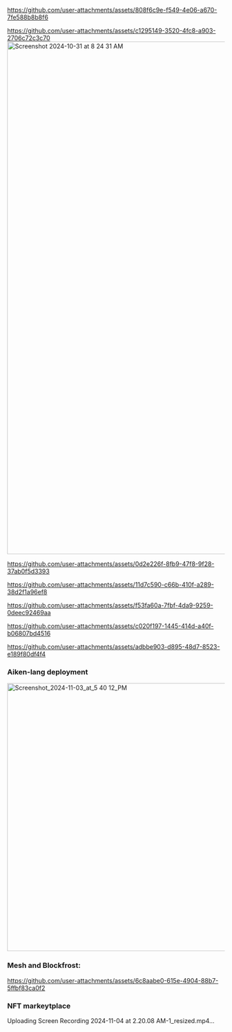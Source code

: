 

https://github.com/user-attachments/assets/808f6c9e-f549-4e06-a670-7fe588b8b8f6



https://github.com/user-attachments/assets/c1295149-3520-4fc8-a903-2706c72c3c70
<img width="1188" alt="Screenshot 2024-10-31 at 8 24 31 AM" src="https://github.com/user-attachments/assets/dc7ac3bb-2b42-4255-b35e-83194966928b">



https://github.com/user-attachments/assets/0d2e226f-8fb9-47f8-9f28-37ab0f5d3393



https://github.com/user-attachments/assets/11d7c590-c66b-410f-a289-38d2f1a96ef8



https://github.com/user-attachments/assets/f53fa60a-7fbf-4da9-9259-0deec92469aa



https://github.com/user-attachments/assets/c020f197-1445-414d-a40f-b06807bd4516



https://github.com/user-attachments/assets/adbbe903-d895-48d7-8523-e189f80df4f4

### Aiken-lang deployment

<img width="621" alt="Screenshot_2024-11-03_at_5 40 12_PM" src="https://github.com/user-attachments/assets/1ef592d4-6d57-4ff3-91b6-76379190498a">


### Mesh and Blockfrost:

https://github.com/user-attachments/assets/6c8aabe0-615e-4904-88b7-5ffbf83ca0f2

### NFT markeytplace

Uploading Screen Recording 2024-11-04 at 2.20.08 AM-1_resized.mp4…

